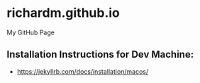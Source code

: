 # richardm.github.io

My GitHub Page

## Installation Instructions for Dev Machine:

- https://jekyllrb.com/docs/installation/macos/
